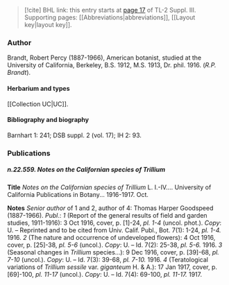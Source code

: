 > [!cite] BHL link: this entry starts at [page 17](https://www.biodiversitylibrary.org/item/103861#page/27/mode/1up) of TL-2 Suppl. III.
> Supporting pages: [[Abbreviations|abbreviations]], [[Layout key|layout key]].

### Author

Brandt, Robert Percy (1887-1966), American botanist, studied at the University of California, Berkeley, B.S. 1912, M.S. 1913, Dr. phil. 1916. (*R.P. Brandt*).

#### Herbarium and types

[[Collection UC|UC]].

#### Bibliography and biography

Barnhart 1: 241; DSB suppl. 2 (vol. 17); IH 2: 93.

### Publications

##### n.22.559. Notes on the Californian species of Trillium

**Title**
*Notes on the Californian species of Trillium* L. I.-IV.... University of California Publications in Botany... 1916-1917. Oct.

**Notes**
*Senior author* of 1 and 2, author of 4: Thomas Harper Goodspeed (1887-1966).
*Publ*.: *1* (Report of the general results of field and garden studies, 1911-1916): 3 Oct 1916, cover, p. \[1\]-24, *pl. 1-4* (uncol. phot.). *Copy*: U. – Reprinted and to be cited from Univ. Calif. Publ., Bot. 7(1): 1-24, *pl. 1-4.* 1916.
*2* (The nature and occurrence of undeveloped flowers): 4 Oct 1916, cover, p. \[25\]-38, *pl. 5-6* (uncol.). *Copy*: U. – Id. 7(2): 25-38, *pl. 5-6.* 1916.
*3* (Seasonal changes in *Trillium* species...): 9 Dec 1916, cover, p. \[39\]-68, *pl. 7-10* (uncol.).
*Copy*: U. – Id. 7(3): 39-68, *pl. 7-10.* 1916.
*4* (Teratological variations of *Trillium sessile* var. *giganteum* H. & A.): 17 Jan 1917, cover, p. \[69\]-100, *pl. 11-17* (uncol.). *Copy*: U. – Id. 7(4): 69-100, *pl. 11-17.* 1917.

